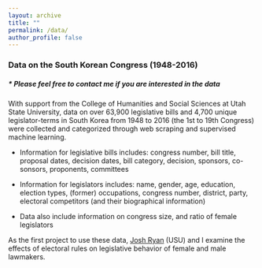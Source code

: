 ```yaml
---
layout: archive
title: ""
permalink: /data/
author_profile: false
---
```


### Data on the South Korean Congress (1948-2016)

##### \* Please feel free to contact me if you are interested in the data  

With support from the College of Humanities and Social Sciences at Utah State University, data on over 63,900 legislative bills and 4,700 unique legislator-terms in South Korea from 1948 to 2016 (the 1st to 19th Congress) were collected and categorized through web scraping and supervised machine learning.

- Information for legislative bills includes: congress number, bill title, proposal dates, decision dates, bill category, decision, sponsors, co-sonsors, proponents, committees

- Information for legislators includes: name, gender, age, education, election types, (former) occupations, congress number, district, party, electoral competitors (and their biographical information)

- Data also include information on congress size, and ratio of female legislators

As the first project to use these data, [Josh Ryan](https://joshmryan.github.io/) (USU) and I examine the effects of electoral rules on legislative behavior of female and male lawmakers.
